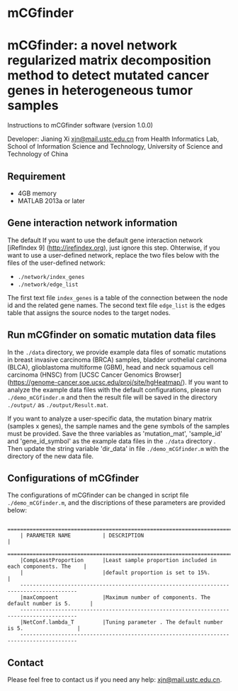 # mCGfinder
mCGfinder: a novel network regularized matrix decomposition method to detect mutated cancer genes in heterogeneous tumor samples
=======================
Instructions to mCGfinder software (version 1.0.0)

Developer: Jianing Xi <xjn@mail.ustc.edu.cn> from Health Informatics Lab, School of Information Science and Technology, University of Science and Technology of China


Requirement
------------------------
* 4GB memory
* MATLAB 2013a or later

Gene interaction network information
------------------------
The default 
If you want to use the default gene interaction network [iRefIndex 9] (http://irefindex.org), just ignore this step. Ohterwise, if you want to use a user-defined network, replace the two files below with the files of the user-defined network:

* `./network/index_genes`
* `./network/edge_list`

The first text file `index_genes` is a table of the connection between the node id and the related gene names. The second text file `edge_list` is the edges table that assigns the source nodes to the target nodes.


Run mCGfinder on somatic mutation data files
------------------------
In the `./data` directory, we provide example data files of somatic mutations in breast invasive carcinoma (BRCA) samples, bladder urothelial carcinoma (BLCA), glioblastoma multiforme (GBM), head and neck squamous cell carcinoma (HNSC) from [UCSC Cancer Genomics Browser] (https://genome-cancer.soe.ucsc.edu/proj/site/hgHeatmap/). If you want to analyze the example data files with the default configurations, please run `./demo_mCGfinder.m` and then the result file will be saved in the directory `./output/` as `./output/Result.mat`.

If you want to analyze a user-specific data, the mutation binary matrix (samples x genes), the sample names and the gene symbols of the samples must be provided. Save the three variables as 'mutation_mat', 'sample_id' and 'gene_id_symbol' as the example data files in the `./data` directory . Then update the string variable 'dir_data' in file `./demo_mCGfinder.m` with the directory of the new data file.


Configurations of mCGfinder 
------------------------

The configurations of mCGfinder can be changed in script file `./demo_mCGfinder.m`, and the discriptions of these parameters are provided below:

        ========================================================================================
        | PARAMETER NAME          | DESCRIPTION                                                |
        ========================================================================================
        |CompLeastProportion      |Least sample proportion included in each components. The    |
        |                         |default proportion is set to 15%.                           |
        ----------------------------------------------------------------------------------------
        |maxCompoent              |Maximum number of components. The default number is 5.      |
        ----------------------------------------------------------------------------------------
        |NetConf.lambda_T         |Tuning parameter . The default number is 5.                 |
        ----------------------------------------------------------------------------------------


Contact
------------------------
Please feel free to contact us if you need any help: <xjn@mail.ustc.edu.cn>.